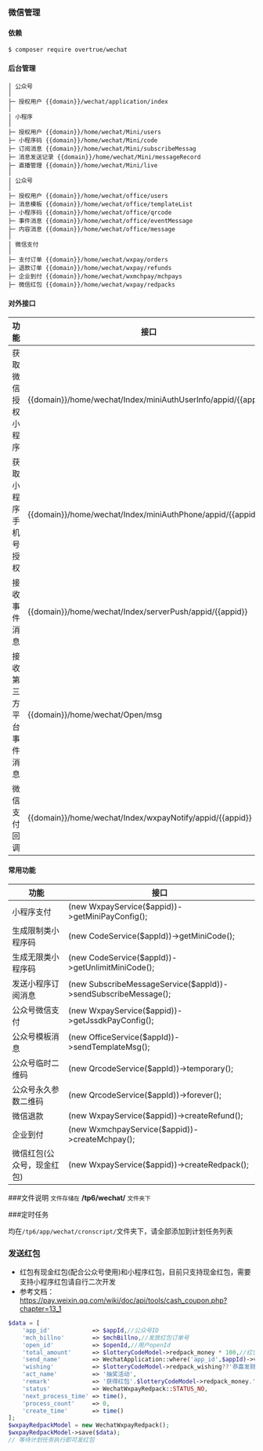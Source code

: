 ### 微信管理

#### 依赖

```shell script
$ composer require overtrue/wechat 
```

#### 后台管理

```
│ 公众号
│
├─ 授权用户 {{domain}}/wechat/application/index
│
│ 小程序
│
├─ 授权用户 {{domain}}/home/wechat/Mini/users     
├─ 小程序码 {{domain}}/home/wechat/Mini/code 
├─ 订阅消息 {{domain}}/home/wechat/Mini/subscribeMessag 
├─ 消息发送记录 {{domain}}/home/wechat/Mini/messageRecord     
├─ 直播管理 {{domain}}/home/wechat/Mini/live     
│
│ 公众号
│  
├─ 授权用户 {{domain}}/home/wechat/office/users
├─ 消息模板 {{domain}}/home/wechat/office/templateList 
├─ 小程序码 {{domain}}/home/wechat/office/qrcode 
├─ 事件消息 {{domain}}/home/wechat/office/eventMessage 
├─ 内容消息 {{domain}}/home/wechat/office/message 
│
│ 微信支付
│  
├─ 支付订单 {{domain}}/home/wechat/wxpay/orders  
├─ 退款订单 {{domain}}/home/wechat/wxpay/refunds 
├─ 企业到付 {{domain}}/home/wechat/wxmchpay/mchpays    
├─ 微信红包 {{domain}}/home/wechat/wxpay/redpacks    
```

#### 对外接口

| 功能 | 接口 | 
| ----- | ----- | 
| 获取微信授权小程序 | {{domain}}/home/wechat/Index/miniAuthUserInfo/appid/{{appid}}
| 获取小程序手机号授权 | {{domain}}/home/wechat/Index/miniAuthPhone/appid/{{appid}}
| 接收事件消息 | {{domain}}/home/wechat/Index/serverPush/appid/{{appid}}
| 接收第三方平台事件消息 | {{domain}}/home/wechat/Open/msg
| 微信支付回调 | {{domain}}/home/wechat/Index/wxpayNotify/appid/{{appid}}

#### 常用功能

| 功能 | 接口 | 
| ----- | ----- | 
| 小程序支付 | (new WxpayService($appid))->getMiniPayConfig();
| 生成限制类小程序码 | (new CodeService($appId))->getMiniCode();
| 生成无限类小程序码 | (new CodeService($appId))->getUnlimitMiniCode();
| 发送小程序订阅消息 | (new SubscribeMessageService($appId))->sendSubscribeMessage();
| 公众号微信支付 | (new WxpayService($appid))->getJssdkPayConfig();
| 公众号模板消息 | (new OfficeService($appId))->sendTemplateMsg();
| 公众号临时二维码 | (new QrcodeService($appId))->temporary();
| 公众号永久参数二维码 | (new QrcodeService($appId))->forever();
| 微信退款 | (new WxpayService($appid))->createRefund();
| 企业到付 | (new WxmchpayService($appid))->createMchpay();
| 微信红包(公众号，现金红包) | (new WxpayService($appid))->createRedpack();

###文件说明
`文件存储在` **/tp6/wechat/** `文件夹下`

###定时任务

均在`/tp6/app/wechat/cronscript/`文件夹下，请全部添加到计划任务列表

### 发送红包

- 红包有现金红包(配合公众号使用)和小程序红包，目前只支持现金红包，需要支持小程序红包请自行二次开发
- 参考文档：https://pay.weixin.qq.com/wiki/doc/api/tools/cash_coupon.php?chapter=13_1

```php
$data = [
    'app_id'            => $appId,//公众号ID
    'mch_billno'        => $mchBillno,//发放红包订单号
    'open_id'           => $openId,//用户openId
    'total_amount'      => $lotteryCodeModel->redpack_money * 100,//红包金额，单位为分
    'send_name'         => WechatApplication::where('app_id',$appId)->value('application_name'),//发送者名称
    'wishing'           => $lotteryCodeModel->redpack_wishing??'恭喜发财',//红包祝福语
    'act_name'          => '抽奖活动',
    'remark'            => '获得红包'.$lotteryCodeModel->redpack_money.'元',
    'status'            => WechatWxpayRedpack::STATUS_NO,
    'next_process_time' => time(),
    'process_count'     => 0,
    'create_time'       => time()
];
$wxpayRedpackModel = new WechatWxpayRedpack();
$wxpayRedpackModel->save($data);
// 等待计划任务执行即可发红包
```



